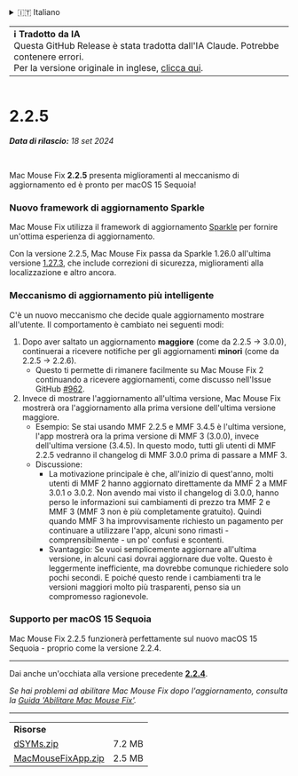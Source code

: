 <details>
<summary>🇮🇹 Italiano</summary>

[🇬🇧 English (GitHub Release)](https://github.com/noah-nuebling/mac-mouse-fix/releases/tag/2.2.5)\
[🇦🇩 Català](https://redirect.macmousefix.com/?target=mmf-release&tag=2.2.5&locale=ca)\
[🇩🇪 Deutsch](https://redirect.macmousefix.com/?target=mmf-release&tag=2.2.5&locale=de)\
[🇪🇸 Español](https://redirect.macmousefix.com/?target=mmf-release&tag=2.2.5&locale=es)\
[🇫🇷 Français](https://redirect.macmousefix.com/?target=mmf-release&tag=2.2.5&locale=fr)\
[🇮🇩 Indonesia](https://redirect.macmousefix.com/?target=mmf-release&tag=2.2.5&locale=id)\
**🇮🇹 Italiano**\
[🇭🇺 Magyar](https://redirect.macmousefix.com/?target=mmf-release&tag=2.2.5&locale=hu)\
[🇳🇱 Nederlands](https://redirect.macmousefix.com/?target=mmf-release&tag=2.2.5&locale=nl)\
[🇵🇱 Polski](https://redirect.macmousefix.com/?target=mmf-release&tag=2.2.5&locale=pl)\
[🇧🇷 Português (Brasil)](https://redirect.macmousefix.com/?target=mmf-release&tag=2.2.5&locale=pt-BR)\
[🇵🇹 Português (Portugal)](https://redirect.macmousefix.com/?target=mmf-release&tag=2.2.5&locale=pt-PT)\
[🇷🇴 Română](https://redirect.macmousefix.com/?target=mmf-release&tag=2.2.5&locale=ro)\
[🇸🇪 Svenska](https://redirect.macmousefix.com/?target=mmf-release&tag=2.2.5&locale=sv)\
[🇻🇳 Tiếng Việt](https://redirect.macmousefix.com/?target=mmf-release&tag=2.2.5&locale=vi)\
[🇹🇷 Türkçe](https://redirect.macmousefix.com/?target=mmf-release&tag=2.2.5&locale=tr)\
[🇨🇿 Čeština](https://redirect.macmousefix.com/?target=mmf-release&tag=2.2.5&locale=cs)\
[🇬🇷 Ελληνικά](https://redirect.macmousefix.com/?target=mmf-release&tag=2.2.5&locale=el)\
[🇷🇺 Русский](https://redirect.macmousefix.com/?target=mmf-release&tag=2.2.5&locale=ru)\
[🇺🇦 Українська](https://redirect.macmousefix.com/?target=mmf-release&tag=2.2.5&locale=uk)\
[🇮🇱 עברית](https://redirect.macmousefix.com/?target=mmf-release&tag=2.2.5&locale=he)\
[🇸🇦 العربية](https://redirect.macmousefix.com/?target=mmf-release&tag=2.2.5&locale=ar)\
[🇮🇳 हिन्दी](https://redirect.macmousefix.com/?target=mmf-release&tag=2.2.5&locale=hi)\
[🇹🇭 ไทย](https://redirect.macmousefix.com/?target=mmf-release&tag=2.2.5&locale=th)\
[🇨🇳 中文 (简体)](https://redirect.macmousefix.com/?target=mmf-release&tag=2.2.5&locale=zh-Hans)\
[🇨🇳 中文 (繁體)](https://redirect.macmousefix.com/?target=mmf-release&tag=2.2.5&locale=zh-Hant)\
[🇭🇰 中文（香港)](https://redirect.macmousefix.com/?target=mmf-release&tag=2.2.5&locale=zh-HK)\
[🇯🇵 日本語](https://redirect.macmousefix.com/?target=mmf-release&tag=2.2.5&locale=ja)\
[🇰🇷 한국어](https://redirect.macmousefix.com/?target=mmf-release&tag=2.2.5&locale=ko)\
[Help translate Mac Mouse Fix to different languages!](https://github.com/noah-nuebling/mac-mouse-fix/discussions/731)
</details>
<table align=><td>
<b>ℹ️ Tradotto da IA</b><br>
Questa GitHub Release è stata tradotta dall'IA Claude. Potrebbe contenere errori.<br>
Per la versione originale in inglese, <a href="https://github.com/noah-nuebling/mac-mouse-fix/releases/tag/2.2.5">clicca qui</a>.
</td></table>

<table></table>

# 2.2.5
***Data di rilascio:** 18 set 2024*

<br>

Mac Mouse Fix **2.2.5** presenta miglioramenti al meccanismo di aggiornamento ed è pronto per macOS 15 Sequoia!

### Nuovo framework di aggiornamento Sparkle

Mac Mouse Fix utilizza il framework di aggiornamento [Sparkle](https://sparkle-project.org/) per fornire un'ottima esperienza di aggiornamento.

Con la versione 2.2.5, Mac Mouse Fix passa da Sparkle 1.26.0 all'ultima versione [1.27.3](https://github.com/sparkle-project/Sparkle/releases/tag/1.27.3), che include correzioni di sicurezza, miglioramenti alla localizzazione e altro ancora.

### Meccanismo di aggiornamento più intelligente

C'è un nuovo meccanismo che decide quale aggiornamento mostrare all'utente. Il comportamento è cambiato nei seguenti modi:

1. Dopo aver saltato un aggiornamento **maggiore** (come da 2.2.5 -> 3.0.0), continuerai a ricevere notifiche per gli aggiornamenti **minori** (come da 2.2.5 -> 2.2.6).
    - Questo ti permette di rimanere facilmente su Mac Mouse Fix 2 continuando a ricevere aggiornamenti, come discusso nell'Issue GitHub [#962](https://github.com/noah-nuebling/mac-mouse-fix/issues/962).
2. Invece di mostrare l'aggiornamento all'ultima versione, Mac Mouse Fix mostrerà ora l'aggiornamento alla prima versione dell'ultima versione maggiore.
    - Esempio: Se stai usando MMF 2.2.5 e MMF 3.4.5 è l'ultima versione, l'app mostrerà ora la prima versione di MMF 3 (3.0.0), invece dell'ultima versione (3.4.5). In questo modo, tutti gli utenti di MMF 2.2.5 vedranno il changelog di MMF 3.0.0 prima di passare a MMF 3.
    - Discussione:
        - La motivazione principale è che, all'inizio di quest'anno, molti utenti di MMF 2 hanno aggiornato direttamente da MMF 2 a MMF 3.0.1 o 3.0.2. Non avendo mai visto il changelog di 3.0.0, hanno perso le informazioni sui cambiamenti di prezzo tra MMF 2 e MMF 3 (MMF 3 non è più completamente gratuito). Quindi quando MMF 3 ha improvvisamente richiesto un pagamento per continuare a utilizzare l'app, alcuni sono rimasti - comprensibilmente - un po' confusi e scontenti.
        - Svantaggio: Se vuoi semplicemente aggiornare all'ultima versione, in alcuni casi dovrai aggiornare due volte. Questo è leggermente inefficiente, ma dovrebbe comunque richiedere solo pochi secondi. E poiché questo rende i cambiamenti tra le versioni maggiori molto più trasparenti, penso sia un compromesso ragionevole.

### Supporto per macOS 15 Sequoia

Mac Mouse Fix 2.2.5 funzionerà perfettamente sul nuovo macOS 15 Sequoia - proprio come la versione 2.2.4.

---

Dai anche un'occhiata alla versione precedente [**2.2.4**](https://redirect.macmousefix.com/?target=mmf-release&tag=2.2.4&locale=it).

*Se hai problemi ad abilitare Mac Mouse Fix dopo l'aggiornamento, consulta la [Guida 'Abilitare Mac Mouse Fix'](https://github.com/noah-nuebling/mac-mouse-fix/discussions/861).*

---

<table align="start">
<tr>
    <td colspan=2>
        <b>Risorse</b>
    </td>
</tr>
<tr>
    <td><a href="https://github.com/noah-nuebling/mac-mouse-fix/releases/download/2.2.5/dSYMs.zip">dSYMs.zip</a></td>
    <td>7.2 MB</td>
</tr>
<tr>
    <td><a href="https://github.com/noah-nuebling/mac-mouse-fix/releases/download/2.2.5/MacMouseFixApp.zip">MacMouseFixApp.zip</a></td>
    <td>2.5 MB</td>
</tr>
</table>